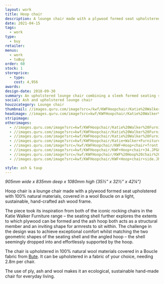 ```yaml
---
layout: work
title: Hoop chair
description: A lounge chair made with a plywood formed seat upholstered with 100% natural materials, covered in a wool Boucle from Bute Fabrics on a light, sustainable, hand-crafted ash wood frame.
date: 2021-04-15
tags:
  - work
type:
  - buy
retailer:
menus:
  - work
  - toBuy
order: 60
stock: 1
storeprice:
  - type:
    cost: 4,956
awards:
design-date: 2018-09-30
summary: An upholstered lounge chair combining a sleek formed seating shell with a light ash wood frame.
social: Ash and upholstered lounge chair
houzzcategory: Lounge chair
thumbnail: //images.quru.com/image?src=/kwf/KWFHoopchair/Katie%20Walker%20Furniture%20Hoop%20chair%20-%20boucle%20Front.jpg&width=175&height=175&bottom=0.8625&top=0.19375&overlay=/overlays/NewFor2021FlatBlue.svg&ovpos=s&ovsize=0.9&strip=1
headimage: //images.quru.com/image?src=kwf/KWFHoopchair/Katie%20Walker%20Furniture%20Hoop%20chair%20-%20boucle%20Front.jpg&top=0.07&bottom=0.95&fill=auto&strip=1
stripimage:
otherimages:
  - //images.quru.com/image?src=kwf/KWFHoopchair/Katie%20Walker%20Furniture%20Hoop%20chair%20-%20boucle%20Front.jpg&fill=auto&strip=1
  - //images.quru.com/image?src=kwf/KWFHoopchair/Katie%20Walker%20Furniture%20Hoop%20chair%20-%20Boucle%20front%20quarter.jpg&fill=auto&strip=1
  - //images.quru.com/image?src=kwf/KWFHoopchair/Katie%20Walker%20Furniture%20Hoop%20chair%20-%20Boucle%20back.jpg&fill=auto&strip=1
  - //images.quru.com/image?src=kwf/KWFHoopchair/Katie+Walker+Furniture+Hoop+chair+Boucle+side.jpg&fill=auto&strip=1
  - //images.quru.com/image?src=/kwf/KWFHoopchair/KWF+Hoop+chair+front.JPG&angle=90&bottom=0.91875&top=0.05625&strip=1
  - //images.quru.com/image?src=kwf/KWFHoopchair/KWF+Hoop+chair+34.JPG&top=0.13&bottom=0.9&angle=90&flip=v&fill=auto&strip=1
  - //images.quru.com/image?src=/kwf/KWFHoopchair/KWF%20Hoop%20chair%20back%2034.JPG&angle=90&top=0.1&bottom=0.9&fill=auto&strip=1
  - //images.quru.com/image?src=kwf/KWFHoopchair/KWF+Hoop+chair+side.JPG&top=0.1&bottom=0.9&angle=90&fill=auto&strip=1

style: ash & taup
---
```

_905mm wide x 835mm deep x 1080mm high (35&#8531;&rdquo; x 32&frac12;&rdquo; x 42&frac14;&rdquo;)_

Hoop chair is a lounge chair made with a plywood formed seat upholstered with 100% natural materials, covered in a wool Boucle on a light, sustainable, hand-crafted ash wood frame.

 The piece took its inspiration from both of the iconic rocking chairs in the Katie Walker Furniture range – the seating shell further explores the extents to which plywood can be formed and the ash hoop both acts as a structural member and an inviting shape for armrests to sit within. The challenge in the design was to achieve exceptional comfort whilst matching the two geometric shapes of the seating shell and the angled hoop – the shell seemingly dropped into and effortlessly supported by the hoop.

The chair is upholstered in 100% natural wool materials covered in a Boucle fabric from [Bute](https://www.butefabricsltd.com/ "Bute Fabrics, Scotland"). It can be upholstered in a fabric of your choice, needing 2.8m per chair.

The use of ply, ash and wool makes it an ecological, sustainable hand-made chair for everyday living.



<!-- image?src=kwf/KWFHoopchair/Katie%20Walker%20Furniture%20Hoop%20chair%20-%20Boucle%20single%20front.jpg&bottom=0.88438&top=0.20625&right=0.875&width=175&height=175

 image?src=/kwf/KWFHoopchair/KWF+Hoop+chair+front.JPG&angle=90&bottom=0.86875&top=0.14063&fill=auto&strip=1&width=175&height=175 -->
